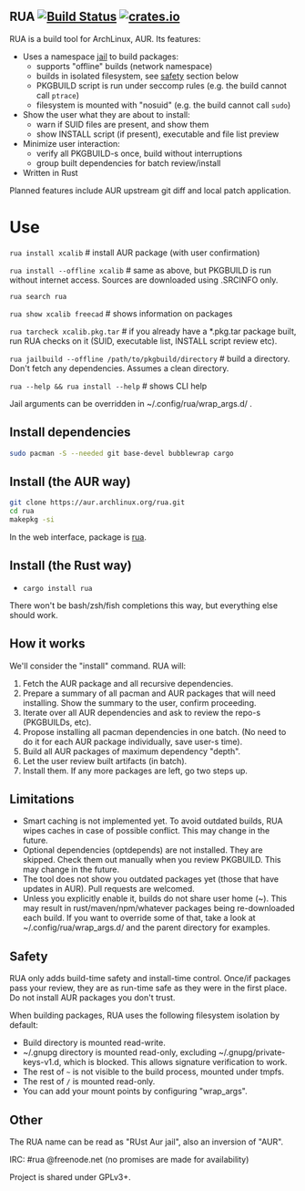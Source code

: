 ## RUA  [![Build Status](https://travis-ci.org/vn971/rua.svg?branch=master)](https://travis-ci.org/vn971/rua)  [![crates.io](https://img.shields.io/crates/v/rua.svg)](https://crates.io/crates/rua)

RUA is a build tool for ArchLinux, AUR. Its features:

- Uses a namespace [jail](https://github.com/projectatomic/bubblewrap) to build packages:
  * supports "offline" builds (network namespace)
  * builds in isolated filesystem, see [safety](#Safety) section below
  * PKGBUILD script is run under seccomp rules (e.g. the build cannot call `ptrace`)
  * filesystem is mounted with "nosuid" (e.g. the build cannot call `sudo`)
- Show the user what they are about to install:
  * warn if SUID files are present, and show them
  * show INSTALL script (if present), executable and file list preview
- Minimize user interaction:
  * verify all PKGBUILD-s once, build without interruptions
  * group built dependencies for batch review/install
- Written in Rust

Planned features include AUR upstream git diff and local patch application.


# Use

`rua install xcalib`  # install AUR package (with user confirmation)

`rua install --offline xcalib`  # same as above, but PKGBUILD is run without internet access. Sources are downloaded using .SRCINFO only.

`rua search rua`

`rua show xcalib freecad`  # shows information on packages

`rua tarcheck xcalib.pkg.tar`  # if you already have a *.pkg.tar package built, run RUA checks on it (SUID, executable list, INSTALL script review etc).

`rua jailbuild --offline /path/to/pkgbuild/directory`  # build a directory. Don't fetch any dependencies. Assumes a clean directory.

`rua --help && rua install --help`  # shows CLI help

Jail arguments can be overridden in ~/.config/rua/wrap_args.d/ .


## Install dependencies
```sh
sudo pacman -S --needed git base-devel bubblewrap cargo
```


## Install (the AUR way)
```sh
git clone https://aur.archlinux.org/rua.git
cd rua
makepkg -si
```
In the web interface, package is [rua](https://aur.archlinux.org/packages/rua/).


## Install (the Rust way)
* `cargo install rua`

There won't be bash/zsh/fish completions this way, but everything else should work.


## How it works
We'll consider the "install" command. RUA will:

1. Fetch the AUR package and all recursive dependencies.
1. Prepare a summary of all pacman and AUR packages that will need installing.
  Show the summary to the user, confirm proceeding.
1. Iterate over all AUR dependencies and ask to review the repo-s (PKGBUILDs, etc).
1. Propose installing all pacman dependencies in one batch.
  (No need to do it for each AUR package individually, save user-s time).
1. Build all AUR packages of maximum dependency "depth".
1. Let the user review built artifacts (in batch).
1. Install them. If any more packages are left, go two steps up.

## Limitations

* Smart caching is not implemented yet. To avoid outdated builds, RUA wipes caches in case of possible conflict. This may change in the future.
* Optional dependencies (optdepends) are not installed. They are skipped. Check them out manually when you review PKGBUILD. This may change in the future.
* The tool does not show you outdated packages yet (those that have updates in AUR). Pull requests are welcomed.
* Unless you explicitly enable it, builds do not share user home (~). This may result in rust/maven/npm/whatever packages being re-downloaded each build. If you want to override some of that, take a look at ~/.config/rua/wrap_args.d/ and the parent directory for examples.


## Safety
RUA only adds build-time safety and install-time control. Once/if packages pass your review, they are as run-time safe as they were in the first place. Do not install AUR packages you don't trust.

When building packages, RUA uses the following filesystem isolation by default:

* Build directory is mounted read-write.
* ~/.gnupg directory is mounted read-only, excluding ~/.gnupg/private-keys-v1.d, which is blocked. This allows signature verification to work.
* The rest of `~` is not visible to the build process, mounted under tmpfs.
* The rest of `/` is mounted read-only.
* You can add your mount points by configuring "wrap_args".


## Other

The RUA name can be read as "RUst Aur jail", also an inversion of "AUR".

IRC: #rua @freenode.net  (no promises are made for availability)

Project is shared under GPLv3+.
